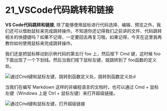 # 21_VSCode代码跳转和链接

**VS Code代码跳转和链接**, 除了能够使用鼠标进行代码选择、编辑、预览之外，我们还可以借助鼠标来完成跳转操作。不知道你还记得我们之前讲的文件、代码跳转相关的快捷键吗？如果不记得，一定要回去再复习哦。如果记得，今天在这里我再教你如何使用鼠标来完成跳转操作。

我们还是把鼠标移动到示例代码的第五行 foo 上，然后按下 Cmd 键，这时候 foo下面出现了一个下划线。然后当我们按下鼠标左键，就跳转到了 foo函数的定义处。

![通过Cmd键和鼠标左键，跳转到函数定义处，跳转到函数定义处d](https://img.geek-docs.com/vscode/mouse-operation/jump-to-function-define.gif)

当我们在编写 Markdown 这样的非编程语言的文档时，也可以通过 Cmd + 鼠标左键（Windows 上是 Ctrl + 鼠标左键）来打开超级链接。

![通过Cmd键和鼠标左键，打开超级链接](https://img.geek-docs.com/vscode/mouse-operation/open-hyper-link.gif)